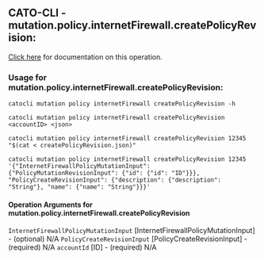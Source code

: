 
## CATO-CLI - mutation.policy.internetFirewall.createPolicyRevision:
[Click here](https://api.catonetworks.com/documentation/#mutation-createPolicyRevision) for documentation on this operation.

### Usage for mutation.policy.internetFirewall.createPolicyRevision:

`catocli mutation policy internetFirewall createPolicyRevision -h`

`catocli mutation policy internetFirewall createPolicyRevision <accountID> <json>`

`catocli mutation policy internetFirewall createPolicyRevision 12345 "$(cat < createPolicyRevision.json)"`

`catocli mutation policy internetFirewall createPolicyRevision 12345 '{"InternetFirewallPolicyMutationInput": {"PolicyMutationRevisionInput": {"id": {"id": "ID"}}}, "PolicyCreateRevisionInput": {"description": {"description": "String"}, "name": {"name": "String"}}}'`

#### Operation Arguments for mutation.policy.internetFirewall.createPolicyRevision ####
`InternetFirewallPolicyMutationInput` [InternetFirewallPolicyMutationInput] - (optional) N/A 
`PolicyCreateRevisionInput` [PolicyCreateRevisionInput] - (required) N/A 
`accountId` [ID] - (required) N/A 

